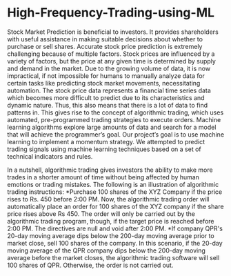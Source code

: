 # High-Frequency-Trading-using-ML
Stock Market Prediction is beneficial to investors. It provides shareholders with useful assistance in making suitable decisions about whether to purchase or sell shares. Accurate stock price prediction is extremely challenging because of multiple factors. Stock prices are influenced by a variety of factors, but the price at any given time is determined by supply and demand in the market. Due to the growing volume of data, it is now impractical, if not impossible for humans to manually analyze data for certain tasks like predicting stock market movements, necessitating automation. The stock price data represents a financial time series data which becomes more difficult to predict due to its characteristics and dynamic nature. Thus, this also means that there is a lot of data to find patterns in. This gives rise to the concept of algorithmic trading, which uses automated, pre-programmed trading strategies to execute orders. Machine learning algorithms explore large amounts of data and search for a model that will achieve the programmer’s goal. Our project’s goal is to use machine learning to implement a momentum strategy. We attempted to predict trading signals using machine learning techniques based on a set of technical indicators and rules.

In a nutshell, algorithmic trading gives investors the ability to make more trades in a shorter amount of time without being affected by human emotions or trading mistakes. The following is an illustration of algorithmic trading instructions:
*Purchase 100 shares of the XYZ Company if the price rises to Rs. 450 before 2:00 PM. Now, the algorithmic trading order will automatically place an order for 100 shares of the XYZ company if the share price rises above Rs 450. The order will only be carried out by the algorithmic trading program, though, if the target price is reached before 2:00 PM. The directives are null and void after 2:00 PM.
*If company QPR's 20-day moving average dips below the 200-day moving average prior to market close, sell 100 shares of the company. In this scenario, if the 20-day moving average of the QPR company dips below the 200-day moving average before the market closes, the algorithmic trading software will sell 100 shares of QPR. Otherwise, the order is not carried out.

